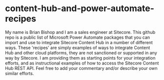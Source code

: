 # content-hub-and-power-automate-recipes

My name is Brian Bishop and I am a sales engineer at Sitecore. This github repo is a public list of Microsoft Power Automate packages that you can import and use to integrate Sitecore Content Hub in a number of different ways. These 'recipes' are simply examples of ways to integrate Content Hub and other cloud platforms, they are not sanctioned or supported in any way by Sitecore. I am providing them as starting points for your integration efforts, and as instructional examples of how to access the Sitecore Content Hub REST API. Feel free to add your commentary and/or describe your own similar efforts.
